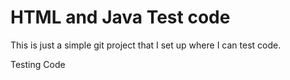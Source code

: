 # HTML and Java Test code

This is just a simple git project that I set up where I can test code. 

Testing Code